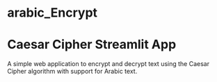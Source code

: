 # arabic_Encrypt
# Caesar Cipher Streamlit App

A simple web application to encrypt and decrypt text using the Caesar Cipher algorithm with support for Arabic text.
